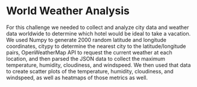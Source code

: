 # World Weather Analysis

For this challenge we needed to collect and analyze city data and weather data worldwide to determine which hotel would be ideal to take a vacation. We used Numpy to generate 2000 random latitude and longitude coordinates, citypy to determine the nearest city to the latitude/longitude pairs, OpenWeatherMap API to request the current weather at each location, and then parsed the JSON data to collect the maximum temperature, humidity, cloudiness, and windspeed. We then used that data to create scatter plots of the temperature, humidity, cloudiness, and windspeed, as well as heatmaps of those metrics as well.
